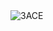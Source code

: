 <img algin="left" alt="3ACE" src="https://github.com/3ACE-code&show_icons=true&theme=ayu-mirage&hide=issues" />
